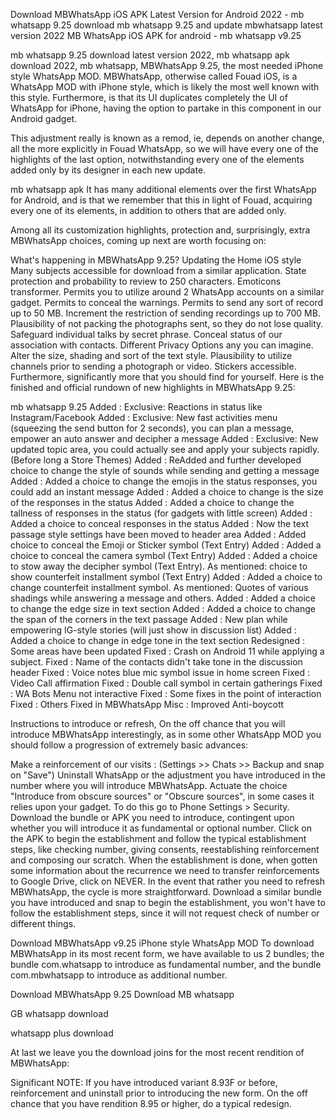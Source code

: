 Download MBWhatsApp iOS APK Latest Version for Android 2022 - mb whatsapp 9.25
download mb whatsapp 9.25 and update mbwhatsapp latest version 2022
MB WhatsApp iOS APK for android - mb whatsapp v9.25

mb whatsapp 9.25 download latest version 2022, mb whatsapp apk download 2022, mb whatsapp, MBWhatsApp 9.25, the most needed iPhone style WhatsApp MOD. MBWhatsApp, otherwise called Fouad iOS, is a WhatsApp MOD with iPhone style, which is likely the most well known with this style. Furthermore, is that its UI duplicates completely the UI of WhatsApp for iPhone, having the option to partake in this component in our Android gadget.


This adjustment really is known as a remod, ie, depends on another change, all the more explicitly in Fouad WhatsApp, so we will have every one of the highlights of the last option, notwithstanding every one of the elements added only by its designer in each new update.




mb whatsapp apk It has many additional elements over the first WhatsApp for Android, and is that we remember that this in light of Fouad, acquiring every one of its elements, in addition to others that are added only.



Among all its customization highlights, protection and, surprisingly, extra MBWhatsApp choices, coming up next are worth focusing on:


What's happening in MBWhatsApp 9.25?
Updating the Home iOS style
Many subjects accessible for download from a similar application.
State protection and probability to review to 250 characters.
Emoticons transformer.
Permits you to utilize around 2 WhatsApp accounts on a similar gadget.
Permits to conceal the warnings.
Permits to send any sort of record up to 50 MB.
Increment the restriction of sending recordings up to 700 MB.
Plausibility of not packing the photographs sent, so they do not lose quality.
Safeguard individual talks by secret phrase.
Conceal status of our association with contacts.
Different Privacy Options any you can imagine.
Alter the size, shading and sort of the text style.
Plausibility to utilize channels prior to sending a photograph or video.
Stickers accessible.
Furthermore, significantly more that you should find for yourself.
Here is the finished and official rundown of new highlights in MBWhatsApp 9.25:


mb whatsapp 9.25
Added : Exclusive: Reactions in status like Instagram/Facebook
Added :  Exclusive: New fast activities menu (squeezing the send button for 2 seconds), you can plan a message, empower an auto answer and decipher a message
Added : Exclusive: New updated topic area, you could actually see and apply your subjects rapidly. (Before long a Store Themes)
Added : ReAdded and further developed choice to change the style of sounds while sending and getting a message
Added : Added a choice to change the emojis in the status responses, you could add an instant message
Added : Added a choice to change is the size of the responses in the status
Added :  Added a choice to change the tallness of responses in the status (for gadgets with little screen)
Added :  Added a choice to conceal responses in the status
Added :  Now the text passage style settings have been moved to header area
Added :  Added choice to conceal the Emoji or Sticker symbol (Text Entry)
Added :  Added a choice to conceal the camera symbol (Text Entry)
Added :  Added a choice to stow away the decipher symbol (Text Entry). As mentioned: choice to show counterfeit installment symbol (Text Entry)
Added :  Added a choice to change counterfeit installment symbol. As mentioned: Quotes of various shadings while answering a message and others.
Added :  Added a choice to change the edge size in text section
Added :  Added a choice to change the span of the corners in the text passage
Added :  New plan while empowering IG-style stories (will just show in discussion list)
Added :  Added a choice to change in edge tone in the text section
Redesigned :  Some areas have been updated
Fixed :  Crash on Android 11 while applying a subject.
Fixed :  Name of the contacts didn't take tone in the discussion header
Fixed :  Voice notes blue mic symbol issue in home screen
Fixed :  Video Call affirmation
Fixed :  Double call symbol in certain gatherings
Fixed :  WA Bots Menu not interactive
Fixed :  Some fixes in the point of interaction
Fixed :  Others Fixed in MBWhatsApp
Misc :  Improved Anti-boycott


Instructions to introduce or refresh, On the off chance that you will introduce MBWhatsApp interestingly, as in some other WhatsApp MOD you should follow a progression of extremely basic advances:

Make a reinforcement of our visits :
(Settings >> Chats >> Backup and snap on "Save")
Uninstall WhatsApp or the adjustment you have introduced in the number where you will introduce MBWhatsApp.
Actuate the choice "Introduce from obscure sources" or "Obscure sources", in some cases it relies upon your gadget. To do this go to Phone Settings > Security.
Download the bundle or APK you need to introduce, contingent upon whether you will introduce it as fundamental or optional number.
Click on the APK to begin the establishment and follow the typical establishment steps, like checking number, giving consents, reestablishing reinforcement and composing our scratch.
When the establishment is done, when gotten some information about the recurrence we need to transfer reinforcements to Google Drive, click on NEVER.
In the event that rather you need to refresh MBWhatsApp, the cycle is more straightforward. Download a similar bundle you have introduced and snap to begin the establishment, you won't have to follow the establishment steps, since it will not request check of number or different things.


Download MBWhatsApp v9.25 iPhone style WhatsApp MOD
To download MBWhatsApp in its most recent form, we have available to us 2 bundles; the bundle com.whatsapp to introduce as fundamental number, and the bundle com.mbwhatsapp to introduce as additional number.

Download MBWhatsApp 9.25
Download
MB whatsapp


GB whatsapp
download

whatsapp plus
download

At last we leave you the download joins for the most recent rendition of MBWhatsApp:

Significant NOTE: If you have introduced variant 8.93F or before, reinforcement and uninstall prior to introducing the new form. On the off chance that you have rendition 8.95 or higher, do a typical redesign.
